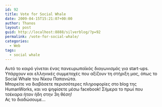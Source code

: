 ```yaml
---
id: 92
title: Vote for Social Whale
date: 2009-04-15T15:21:07+00:00
author: Thanos
layout: post
guid: http://localhost:8888/silverblog/?p=92
permalink: /vote-for-social-whale/
categories:
  - Web
tags:
  - social whale
---
```

Αυτό το καιρό γίνεται ένας πανευρωπαϊκός διαγωνισμός για start-ups. Υπάρχουν και ελληνικές συμμετοχές που αξίζουν τη στήριξη μας, όπως το Social Whale του Νίκου Παπανώτα.  
Μπορείτε να διαβάσετε περισσότερες πληροφορίες στο blog της HumanWorks, και να ψηφίσετε μέσω facebook! Σήμερα το πρωί που τσέκαρα ήταν ήδη στην 3η θέση!  
Ας το διαδώσουμε…